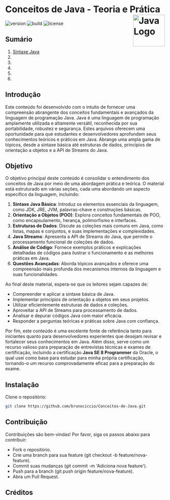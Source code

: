 # Conceitos de Java - Teoria e Prática <img src="https://www.logo.wine/a/logo/Java_(programming_language)/Java_(programming_language)-Logo.wine.svg" alt="Java Logo" width="100" align="right">


![version](https://img.shields.io/badge/version-1.0-blue)
![build](https://img.shields.io/badge/build-passing-brightgreen)
![license](https://img.shields.io/badge/license-MIT-green)

## Sumário

1. [Sintaxe Java](Conteúdo/sintaxeJava.ipynb)
2. 
3. 
4. 
5. 
6. 

## Introdução

Este conteúdo foi desenvolvido com o intuito de fornecer uma compreensão abrangente dos conceitos fundamentais e avançados da linguagem de programação Java. Java é uma linguagem de programação amplamente utilizada e altamente versátil, reconhecida por sua portabilidade, robustez e segurança. Estes arquivos oferecem uma oportunidade para que estudantes e desenvolvedores aprofundem seus conhecimentos teóricos e práticos em Java. Abrange uma ampla gama de tópicos, desde a sintaxe básica até estruturas de dados, princípios de orientação a objetos e a API de Streams do Java.

## Objetivo

O objetivo principal deste conteúdo é consolidar o entendimento dos conceitos de Java por meio de uma abordagem prática e teórica. O material está estruturado em várias seções, cada uma abordando um aspecto específico da linguagem, incluindo:

1. **Sintaxe Java Básica**: Introduz os elementos essenciais da linguagem, como JDK, JRE, JVM, palavras-chave e construções básicas.
2. **Orientação a Objetos (POO)**: Explora conceitos fundamentais de POO, como encapsulamento, herança, polimorfismo e interfaces.
3. **Estruturas de Dados**: Discute as coleções mais comuns em Java, como listas, mapas e conjuntos, e suas implementações e complexidades.
4. **Java Streams**: Apresenta a API de Streams do Java, que permite o processamento funcional de coleções de dados.
5. **Análise de Código**: Fornece exemplos práticos e explicações detalhadas de códigos para ilustrar o funcionamento e as melhores práticas em Java.
6. **Questões Avançadas**: Aborda tópicos avançados e oferece uma compreensão mais profunda dos mecanismos internos da linguagem e suas funcionalidades.

Ao final deste material, espera-se que os leitores sejam capazes de:

- Compreender e aplicar a sintaxe básica de Java.
- Implementar princípios de orientação a objetos em seus projetos.
- Utilizar eficientemente estruturas de dados e coleções.
- Aproveitar a API de Streams para processamento de dados.
- Analisar e depurar códigos Java com maior eficácia.
- Responder a perguntas teóricas e práticas sobre Java com confiança.

Por fim, este conteúdo é uma excelente fonte de referência tanto para iniciantes quanto para desenvolvedores experientes que desejam revisar e fortalecer seus conhecimentos em Java. Além disso, serve como um recurso valioso para preparação de entrevistas técnicas e exames de certificação, incluindo a certificação **Java SE 8 Programmer** da Oracle, o qual usei como base para estudar para minha própria certificação, tornando-o um recurso comprovadamente eficaz para a preparação do exame.

## Instalação

Clone o repositório:
```bash
git clone https://github.com/brunociccio/Conceitos-de-Java.git
```
## Contribuição

Contribuições são bem-vindas! Por favor, siga os passos abaixo para contribuir:

- Fork o repositório.
- Crie uma branch para sua feature (git checkout -b feature/nova-feature).
- Commit suas mudanças (git commit -m 'Adiciona nova feature').
- Push para a branch (git push origin feature/nova-feature).
- Abra um Pull Request.

## Créditos

